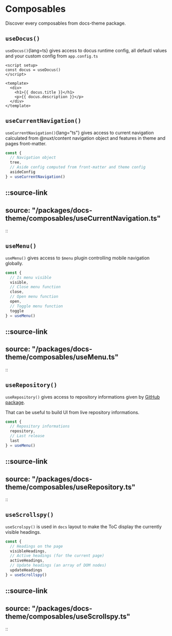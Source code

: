 # Composables

Discover every composables from docs-theme package.

## `useDocus()`

`useDocus()`{lang=ts} gives access to docus runtime config, all defautl values and your custom config from `app.config.ts`

```vue
<script setup>
const docus = useDocus()
</script>

<template>
  <div>
    <h1>{{ docus.title }}</h1>
    <p>{{ docus.description }}</p>
  </div>
</template>
```

## `useCurrentNavigation()`

`useCurrentNavigation()`{lang="ts"} gives access to current navigation calculated from @nuxt/content navigation object and features in theme and pages front-matter.

```ts
const {
  // Navigation object
  tree,
  // Aside config computed from front-matter and theme config
  asideConfig
} = useCurrentNavigation()
```

::source-link
---
source: "/packages/docs-theme/composables/useCurrentNavigation.ts"
---
::

## `useMenu()`

`useMenu()` gives access to `$menu` plugin controlling mobile navigation globally.

```ts
const {
  // Is menu visible
  visible,
  // Close menu function
  close,
  // Open menu function
  open,
  // Toggle menu function
  toggle
} = useMenu()
```

::source-link
---
source: "/packages/docs-theme/composables/useMenu.ts"
---
::

## `useRepository()`

`useRepository()` gives access to repository informations given by [GitHub package](/packages/github/features).

That can be useful to build UI from live repository informations.

```ts
const {
  // Repository informations
  repository,
  // Last release
  last
} = useMenu()
```

::source-link
---
source: "/packages/docs-theme/composables/useRepository.ts"
---
::

## `useScrollspy()`

`useScrolspy()` is used in `docs` layout to make the ToC display the currently visible headings.

```ts
const {
  // Headings on the page
  visibleHeadings,
  // Active headings (for the current page)
  activeHeadings,
  // Update headings (an array of DOM nodes)
  updateHeadings
} = useScrollspy()
```

::source-link
---
source: "/packages/docs-theme/composables/useScrollspy.ts"
---
::
